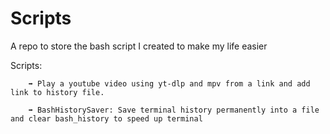 # Scripts
A repo to store the bash script I created to make my life easier

Scripts:

        ➡️ Play a youtube video using yt-dlp and mpv from a link and add link to history file.
        
        ➡️ BashHistorySaver: Save terminal history permanently into a file and clear bash_history to speed up terminal
